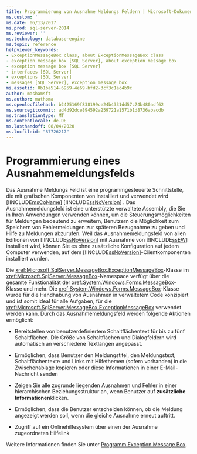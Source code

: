 ```yaml
---
title: Programmierung von Ausnahme Meldungs Feldern | Microsoft-Dokumentation
ms.custom: ''
ms.date: 06/13/2017
ms.prod: sql-server-2014
ms.reviewer: ''
ms.technology: database-engine
ms.topic: reference
helpviewer_keywords:
- ExceptionMessageBox class, about ExceptionMessageBox class
- exception message box [SQL Server], about exception message box
- exception message box [SQL Server]
- interfaces [SQL Server]
- exceptions [SQL Server]
- messages [SQL Server], exception message box
ms.assetid: 0b1ba514-6959-4e69-bfd2-3cf3c1ac4b9c
author: mashamsft
ms.author: mathoma
ms.openlocfilehash: b2425169f838199ce24b4331dd57c74b480adf62
ms.sourcegitcommit: ad4d92dce894592a259721a1571b1d8736abacdb
ms.translationtype: MT
ms.contentlocale: de-DE
ms.lasthandoff: 08/04/2020
ms.locfileid: "87726217"
---
```

# <a name="exception-message-box-programming"></a>Programmierung eines Ausnahmemeldungsfelds
  Das Ausnahme Meldungs Feld ist eine programmgesteuerte Schnittstelle, die mit grafischen Komponenten von installiert und verwendet wird [!INCLUDE[msCoName](../../includes/msconame-md.md)] [!INCLUDE[ssNoVersion](../../includes/ssnoversion-md.md)] . Das Ausnahmemeldungsfeld ist eine unterstützte verwaltete Assembly, die Sie in Ihren Anwendungen verwenden können, um die Steuerungsmöglichkeiten für Meldungen bedeutend zu erweitern, Benutzern die Möglichkeit zum Speichern von Fehlermeldungen zur späteren Bezugnahme zu geben und Hilfe zu Meldungen abzurufen. Weil das Ausnahmemeldungsfeld von allen Editionen von [!INCLUDE[ssNoVersion](../../includes/ssnoversion-md.md)] mit Ausnahme von [!INCLUDE[ssEW](../../includes/ssew-md.md)] installiert wird, können Sie es ohne zusätzliche Konfiguration auf jedem Computer verwenden, auf dem [!INCLUDE[ssNoVersion](../../includes/ssnoversion-md.md)]-Clientkomponenten installiert wurden.  
  
 Die <xref:Microsoft.SqlServer.MessageBox.ExceptionMessageBox>-Klasse im <xref:Microsoft.SqlServer.MessageBox>-Namespace verfügt über die gesamte Funktionalität der <xref:System.Windows.Forms.MessageBox>-Klasse und mehr. Die <xref:System.Windows.Forms.MessageBox>-Klasse wurde für die Handhabung von Ausnahmen in verwaltetem Code konzipiert und ist somit ideal für alle Aufgaben, für die <xref:Microsoft.SqlServer.MessageBox.ExceptionMessageBox> verwendet werden kann. Durch das Ausnahmemeldungsfeld werden folgende Aktionen ermöglicht:  
  
-   Bereitstellen von benutzerdefiniertem Schaltflächentext für bis zu fünf Schaltflächen. Die Größe von Schaltflächen und Dialogfeldern wird automatisch an verschiedene Textlängen angepasst.  
  
-   Ermöglichen, dass Benutzer den Meldungstitel, den Meldungstext, Schaltflächentexte und Links mit Hilfethemen (sofern vorhanden) in die Zwischenablage kopieren oder diese Informationen in einer E-Mail-Nachricht senden  
  
-   Zeigen Sie alle zugrunde liegenden Ausnahmen und Fehler in einer hierarchischen Beziehungsstruktur an, wenn Benutzer auf **zusätzliche Informationen**klicken.  
  
-   Ermöglichen, dass die Benutzer entscheiden können, ob die Meldung angezeigt werden soll, wenn die gleiche Ausnahme erneut auftritt.  
  
-   Zugriff auf ein Onlinehilfesystem über einen der Ausnahme zugeordneten Hilfelink  
  
 Weitere Informationen finden Sie unter [Programm Exception Message Box](../../../2014/database-engine/dev-guide/program-exception-message-box.md).  
  
  
